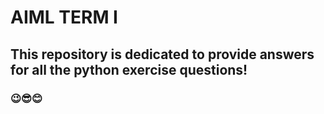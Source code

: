 # AIML TERM I

## This repository is dedicated to provide answers for all the python exercise questions!

### 😉😎😊
